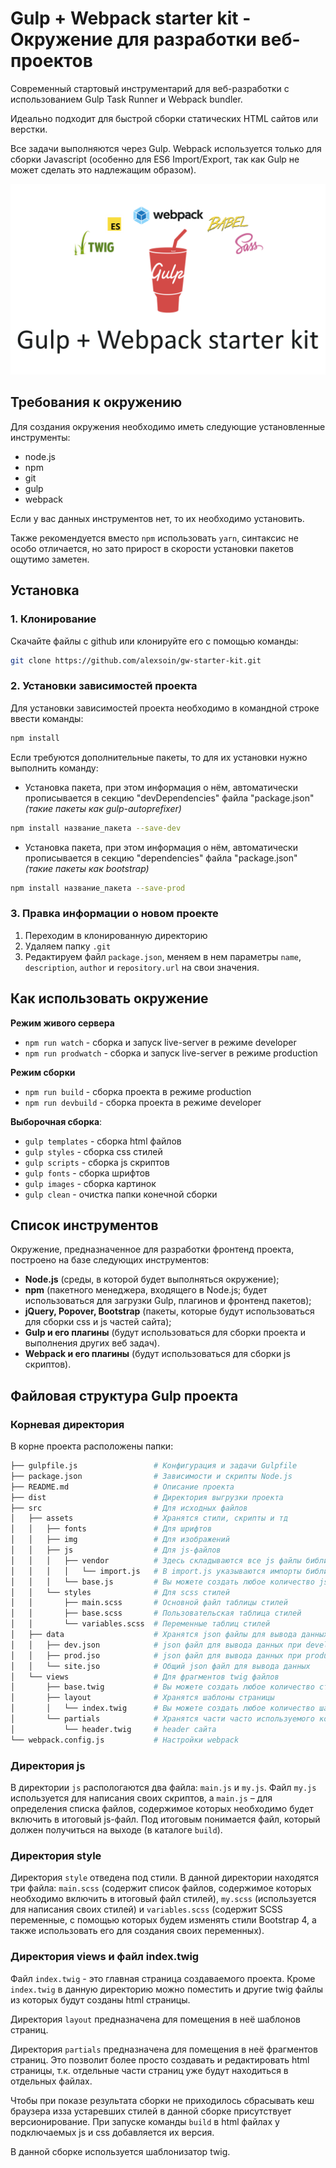 # Gulp + Webpack starter kit - Окружение для разработки веб-проектов
Современный стартовый инструментарий для веб-разработки с использованием Gulp Task Runner и Webpack bundler.

Идеально подходит для быстрой сборки статических HTML сайтов или верстки. 

Все задачи выполняются через Gulp. Webpack используется только для сборки Javascript (особенно для ES6 Import/Export, так как Gulp не может сделать это надлежащим образом).

![](src/assets/img/gwst.png)

## Требования к окружению
Для создания окружения необходимо иметь следующие установленные инструменты:
-	node.js
-   npm
-	git
-	gulp
-   webpack

Если у вас данных инструментов нет, то их необходимо установить.

Также рекомендуется вместо `npm` использовать `yarn`, синтаксис не особо отличается, но зато прирост в скорости установки пакетов ощутимо заметен.

## Установка

### 1. Клонирование
Скачайте файлы с github или клонируйте его c помощью команды:

```bash
git clone https://github.com/alexsoin/gw-starter-kit.git
```

### 2. Установки зависимостей проекта
Для установки зависимостей проекта необходимо в командной строке ввести команды:
```bash
npm install
```

Если требуются дополнительные пакеты, то для их установки нужно выполнить команду:

- Установка пакета, при этом информация о нём, автоматически прописывается в секцию "devDependencies" файла "package.json" *(такие пакеты как gulp-autoprefixer)*
```bash
npm install название_пакета --save-dev
```

- Установка пакета, при этом информация о нём, автоматически прописывается в секцию "dependencies" файла "package.json" *(такие пакеты как bootstrap)*
```bash
npm install название_пакета --save-prod
```

### 3. Правка информации о новом проекте

1. Переходим в клонированную директорию
2. Удаляем папку `.git`
3. Редактируем файл `package.json`, меняем в нем параметры `name`, `description`, `author` и `repository.url` на свои значения.

## Как использовать окружение
**Режим живого сервера** 
- `npm run watch`       - сборка и запуск live-server в режиме developer 
- `npm run prodwatch`   - сборка и запуск live-server в режиме production        

**Режим сборки** 
- `npm run build`       - сборка проекта в режиме production 
- `npm run devbuild`    - сборка проекта в режиме developer       

**Выборочная сборка**: 
- `gulp templates`   - сборка html файлов
- `gulp styles`      - сборка css стилей
- `gulp scripts`     - сборка js скриптов
- `gulp fonts`       - сборка шрифтов
- `gulp images`      - сборка картинок
- `gulp clean`       - очистка папки конечной сборки

## Список инструментов

Окружение, предназначенное для разработки фронтенд проекта, построено на базе следующих инструментов:

- **Node.js** (среды, в которой будет выполняться окружение);
- **npm** (пакетного менеджера, входящего в Node.js; будет использоваться для загрузки Gulp, плагинов и фронтенд пакетов);
- **jQuery, Popover, Bootstrap** (пакеты, которые будут использоваться для сборки css и js частей сайта);
- **Gulp и его плагины** (будут использоваться для сборки проекта и выполнения других веб задач).
- **Webpack и его плагины** (будут использоваться для сборки js скриптов).

## Файловая структура Gulp проекта

### Корневая директория
В корне проекта расположены папки:

```bash
├── gulpfile.js                 # Конфигурация и задачи Gulpfile
├── package.json                # Зависимости и скрипты Node.js
├── README.md                   # Описание проекта
├── dist                        # Директория выгрузки проекта
├── src                         # Для исходных файлов
│   ├── assets                  # Хранятся стили, скрипты и тд
│   │   ├── fonts               # Для шрифтов
│   │   ├── img                 # Для изображений
│   │   ├── js                  # Для js-файлов
│   │   │   ├── vendor          # Здесь складываются все js файлы библиотек и зависимостей
│   │   │   │   └── import.js   # В import.js указываются импорты библиотек добавленных через npm
│   │   │   └── base.js         # Вы можете создать любое количество js файлов в этом каталоге. Они автоматически соберутся в один файл main.min.js
│   │   └── styles              # Для scss стилей
│   │       ├── main.scss       # Основной файл таблицы стилей
│   │       ├── base.scss       # Пользовательская таблица стилей
│   │       └── variables.scss  # Переменные таблиц стилей
│   ├── data                    # Хранятся json файлы для вывода данных при разработке
│   │   ├── dev.json            # json файл для вывода данных при develop разработке
│   │   ├── prod.jso            # json файл для вывода данных при production разработке
│   │   └── site.jso            # Общий json файл для вывода данных
│   └── views                   # Для фрагментов twig файлов
│       ├── base.twig           # Вы можете создать любое количество страниц в этом каталоге
│       ├── layout              # Хранятся шаблоны страницы
│       │   └── index.twig      # Вы можете создать любое количество шаблонов в этом каталоге
│       └── partials            # Хранятся части часто используемого кода на страницах
│           └── header.twig     # header сайта
└── webpack.config.js           # Настройки webpack
```

### Директория js

В директории `js` распологаются два файла: `main.js` и `my.js`. Файл `my.js` используется для написания своих скриптов, а 
`main.js` – для определения списка файлов, содержимое которых необходимо будет включить в итоговый js-файл. Под итоговым понимается файл, который должен получиться на выходе (в каталоге `build`).

### Директория style

Директория `style` отведена под стили. В данной директории находятся три файла: `main.scss` (содержит список файлов, содержимое которых необходимо включить в итоговый файл стилей), `my.scss` (используется для написания своих стилей) и `variables.scss` (содержит SCSS переменные, с помощью которых будем изменять стили Bootstrap 4, а также использовать его для создания своих переменных).

### Директория views и файл index.twig

Файл `index.twig` - это главная страница создаваемого проекта. Кроме `index.twig` в данную директорию можно поместить и другие twig файлы из которых будут созданы html страницы.

Директория `layout` предназначена для помещения в неё шаблонов страниц. 

Директория `partials` предназначена для помещения в неё фрагментов страниц. Это позволит более просто создавать и редактировать html страницы, т.к. отдельные части страниц уже будут находиться в отдельных файлах.

Чтобы при показе результата сборки не приходилось сбрасывать кеш браузера изза устаревших стилей в данной сборке присутствует версионирование. При запуске команды `build` в html файлах у подключаемых js и css добавляется их версия.

В данной сборке используется шаблонизатор twig.

